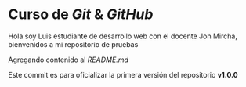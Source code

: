 # Curso de _Git_ & _GitHub_

Hola soy Luis estudiante de desarrollo web con el docente Jon Mircha, bienvenidos a mi repositorio de pruebas

Agregando contenido al _README.md_

Este commit es para oficializar la primera versión del repositorio **v1.0.0**
